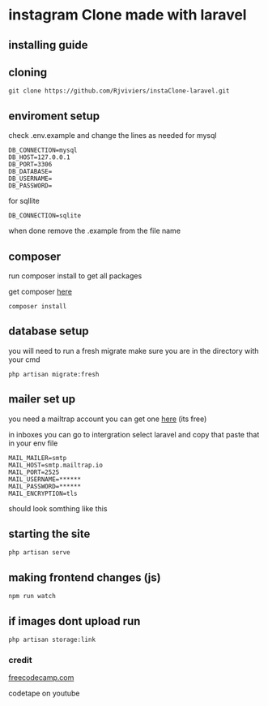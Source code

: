 # instagram Clone made with laravel

## installing guide

## cloning

```text
git clone https://github.com/Rjviviers/instaClone-laravel.git
```

## enviroment setup

check .env.example and change the lines as needed
for mysql

```text
DB_CONNECTION=mysql
DB_HOST=127.0.0.1
DB_PORT=3306
DB_DATABASE=
DB_USERNAME=
DB_PASSWORD=
```

for sqllite

```text
DB_CONNECTION=sqlite
```

when done remove the .example from the file name

## composer

run composer install to get all packages 

get composer [here](https://getcomposer.org/download/)

```text
composer install
```

## database setup

you will need to run a fresh migrate
make sure you are in the directory with your cmd

```text
php artisan migrate:fresh
```

## mailer set up

you need a mailtrap account you can get one [here](https://mailtrap.io/) (its free)

in inboxes you can go to intergration select laravel and copy that paste that in your env file

```test
MAIL_MAILER=smtp
MAIL_HOST=smtp.mailtrap.io
MAIL_PORT=2525
MAIL_USERNAME=******
MAIL_PASSWORD=******
MAIL_ENCRYPTION=tls
```

should look somthing like this

## starting the site

```text
php artisan serve
```

## making frontend changes (js)

```text
npm run watch
```

## if images dont upload run

```text
php artisan storage:link
```

### credit

[freecodecamp.com](freecodecamp.com)

codetape on youtube

